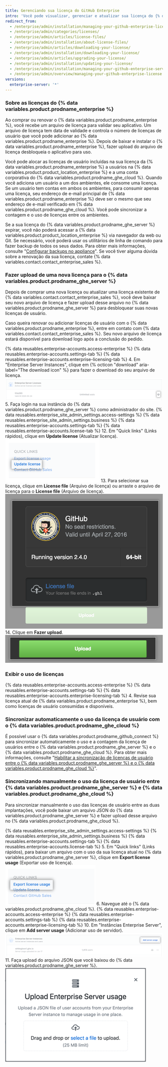 ```yaml
---
title: Gerenciando sua licença do GitHub Enterprise
intro: 'Você pode visualizar, gerenciar e atualizar sua licença do {% data variables.product.prodname_enterprise %}.'
redirect_from:
  - /enterprise/admin/installation/managing-your-github-enterprise-license
  - /enterprise/admin/categories/licenses/
  - /enterprise/admin/articles/license-files/
  - /enterprise/admin/installation/about-license-files/
  - /enterprise/admin/articles/downloading-your-license/
  - /enterprise/admin/installation/downloading-your-license/
  - /enterprise/admin/articles/upgrading-your-license/
  - /enterprise/admin/installation/updating-your-license/
  - /enterprise/admin/installation/managing-your-github-enterprise-server-license
  - /enterprise/admin/overview/managing-your-github-enterprise-license
versions:
  enterprise-server: '*'
---
```


### Sobre as licenças do {% data variables.product.prodname_enterprise %}

Ao comprar ou renovar o {% data variables.product.prodname_enterprise %}, você recebe um arquivo de licença para validar seu aplicativo. Um arquivo de licença tem data de validade e controla o número de licenças de usuário que você pode adicionar ao {% data variables.product.prodname_enterprise %}. Depois de baixar e instalar o {% data variables.product.prodname_enterprise %}, fazer upload do arquivo de licença desbloqueia o aplicativo para uso.

Você pode alocar as licenças de usuário incluídas na sua licença da {% data variables.product.prodname_enterprise %} a usuários na {% data variables.product.product_location_enterprise %} e a uma conta corporativa do {% data variables.product.prodname_ghe_cloud %}. Quando você adiciona um usuário a um dos ambientes, ele consome uma licença. Se um usuário tem contas em ambos os ambientes, para consumir apenas uma licença, seu endereço de e-mail principal de {% data variables.product.prodname_enterprise %} deve ser o mesmo que seu endereço de e-mail verificado em {% data variables.product.prodname_ghe_cloud %}. Você pode sincronizar a contagem e o uso de licenças entre os ambientes.

Se a sua licença do {% data variables.product.prodname_ghe_server %} expirar, você não poderá acessar a {% data variables.product.product_location_enterprise %} via navegador da web ou Git. Se necessário, você poderá usar os utilitários de linha de comando para fazer backup de todos os seus dados. Para obter mais informações, consulte "[Configurar backups no appliance](/enterprise/admin/guides/installation/configuring-backups-on-your-appliance)". Se você tiver alguma dúvida sobre a renovação da sua licença, contate {% data variables.contact.contact_enterprise_sales %}.

### Fazer upload de uma nova licença para o {% data variables.product.prodname_ghe_server %}

Depois de comprar uma nova licença ou atualizar uma licença existente de {% data variables.contact.contact_enterprise_sales %}, você deve baixar seu novo arquivo de licença e fazer upload desse arquivo no {% data variables.product.prodname_ghe_server %} para desbloquear suas novas licenças de usuário.

Caso queira renovar ou adicionar licenças de usuário com o {% data variables.product.prodname_enterprise %}, entre em contato com {% data variables.contact.contact_enterprise_sales %}. Seu novo arquivo de licença estará disponível para download logo após a conclusão do pedido.

{% data reusables.enterprise-accounts.access-enterprise %}
{% data reusables.enterprise-accounts.settings-tab %}
{% data reusables.enterprise-accounts.enterprise-licensing-tab %}
4. Em "Enterprise Server Instances", clique em {% octicon "download" aria-label="The download icon" %} para fazer o download do seu arquivo de licença. ![Baixar licença do GitHub Enterprise Server](/assets/images/help/business-accounts/download-ghes-license.png)
5. Faça login na sua instância do {% data variables.product.prodname_ghe_server %} como administrador do site.
{% data reusables.enterprise_site_admin_settings.access-settings %}
{% data reusables.enterprise_site_admin_settings.business %}
{% data reusables.enterprise-accounts.settings-tab %}
{% data reusables.enterprise-accounts.license-tab %}
12. Em "Quick links" (Links rápidos), clique em **Update license** (Atualizar licença). ![Link de atualização de licença](/assets/images/enterprise/business-accounts/update-license-link.png)
13. Para selecionar sua licença, clique em **License file** (Arquivo de licença) ou arraste o arquivo de licença para o **License file** (Arquivo de licença). ![Fazer upload do arquivo de licença](/assets/images/enterprise/management-console/upload-license.png)
14. Clique em **Fazer upload**. ![Iniciar atualização](/assets/images/enterprise/management-console/begin-upload.png)

### Exibir o uso de licenças

{% data reusables.enterprise-accounts.access-enterprise %}
{% data reusables.enterprise-accounts.settings-tab %}
{% data reusables.enterprise-accounts.enterprise-licensing-tab %}
4. Revise sua licença atual de {% data variables.product.prodname_enterprise %}, bem como licenças de usuário consumidas e disponíveis.

### Sincronizar automaticamente o uso da licença de usuário com o {% data variables.product.prodname_ghe_cloud %}

É possível usar o {% data variables.product.prodname_github_connect %} para sincronizar automaticamente o uso e a contagem da licença de usuários entre o {% data variables.product.prodname_ghe_server %} e o {% data variables.product.prodname_ghe_cloud %}. Para obter mais informações, consulte "[Habilitar a sincronização de licenças de usuário entre o {% data variables.product.prodname_ghe_server %} e o {% data variables.product.prodname_ghe_cloud %}](/enterprise/{{currentVersion}}/admin/installation/enabling-automatic-user-license-sync-between-github-enterprise-server-and-github-enterprise-cloud)".

### Sincronizando manualmente o uso da licença de usuário entre {% data variables.product.prodname_ghe_server %} e {% data variables.product.prodname_ghe_cloud %}

Para sincronizar manualmente o uso das licenças de usuário entre as duas implantações, você pode baixar um arquivo JSON do {% data variables.product.prodname_ghe_server %} e fazer upload desse arquivo no {% data variables.product.prodname_ghe_cloud %}.

{% data reusables.enterprise_site_admin_settings.access-settings %}
{% data reusables.enterprise_site_admin_settings.business %}
{% data reusables.enterprise-accounts.settings-tab %}
{% data reusables.enterprise-accounts.license-tab %}
5. Em "Quick links" (Links rápidos), para baixar um arquivo com o uso da sua licença atual no {% data variables.product.prodname_ghe_server %}, clique em **Export license usage** (Exportar uso de licença). ![Exportar link de uso de licença](/assets/images/enterprise/business-accounts/export-license-usage-link.png)
6. Navegue até o {% data variables.product.prodname_ghe_cloud %}.
{% data reusables.enterprise-accounts.access-enterprise %}
{% data reusables.enterprise-accounts.settings-tab %}
{% data reusables.enterprise-accounts.enterprise-licensing-tab %}
10. Em "Instâncias Enterprise Server", clique em **Add server usage** (Adicionar uso de servidor). ![Fazer upload do link de uso do GitHub Enterprise Server](/assets/images/help/business-accounts/upload-ghe-server-usage-link.png)
11. Faça upload do arquivo JSON que você baixou do {% data variables.product.prodname_ghe_server %}.![Arrastar e soltar ou selecionar um arquivo para upload](/assets/images/help/business-accounts/upload-ghe-server-usage-file.png)

